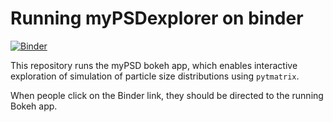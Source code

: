 # Running myPSDexplorer on binder

[![Binder](https://mybinder.org/badge_logo.svg)](https://mybinder.org/v2/gh/swnesbitt/bokeh-myPSD/master?urlpath=/proxy/5006/bokeh-app)

This repository runs the myPSD bokeh app, which enables interactive exploration of simulation of particle size distributions using `pytmatrix`.
   
When people click on the Binder link, they should be directed to the running Bokeh app.
